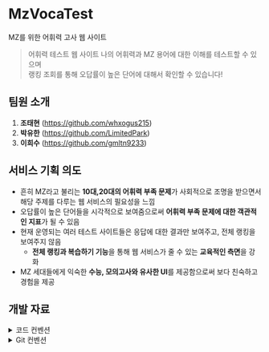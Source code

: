 # MzVocaTest
MZ를 위한 어휘력 고사 웹 사이트
> 어휘력 테스트 웹 사이트
> 나의 어휘력과 MZ 용어에 대한 이해를 테스트할 수 있으며  
> 랭킹 조회를 통해 오답률이 높은 단어에 대해서 확인할 수 있습니다!

## 팀원 소개
1. **조태현** (https://github.com/whxogus215)
2. **박유한** (https://github.com/LimitedPark)
3. **이희수** (https://github.com/gmltn9233)

## 서비스 기획 의도
- 흔히 MZ라고 불리는 **10대,20대의 어휘력 부족 문제**가 사회적으로 조명을 받으면서 해당 주제를 다루는 웹 서비스의 필요성을 느낌
- 오답률이 높은 단어들을 시각적으로 보여줌으로써 **어휘력 부족 문제에 대한 객관적인 지표**가 될 수 있음
- 현재 운영되는 여러 테스트 사이트들은 응답에 대한 결과만 보여주고, 전체 랭킹을 보여주지 않음
  - **전체 랭킹과 복습하기 기능**을 통해 웹 서비스가 줄 수 있는 **교육적인 측면**을 강화
- MZ 세대들에게 익숙한 **수능, 모의고사와 유사한 UI**를 제공함으로써 보다 친숙하고 경험을 제공

## 개발 자료
<details>
<summary>코드 컨벤션</summary>
  
## 코드 컨벤션
  
🐪 **함수명, 변수명, 패키지명은 소문자 카멜케이스로 작성** : ex) `public void addItem(), String itemName`  

🐪 **클래스명, 생성자명은 대문자 카멜케이스로 작성** : ex) `ItemRepository`

❕ **상수명은 CONSTANT_CASE로 작성** : ex) `MAX_SIZE`

1. 메서드명은 동사, 혹은 동사구로 작성 : ex) `sendMessage(O) mesasage(x)`

2. 다른 변수와 상수들은 명사, 혹은 명사구로 작성 : ex) `makeResult(X) taskResult(O)`

- 하나의 메소드와 클래스는 하나의 목적만 수행하게 만드는 것을 권장 **(SRP 원칙 준수)**

❗ **메소드 컨벤션**

- 리소스 생성 `create()`
- 리소스 조회 `getXXX()`
- 리소스 목록 조회 `getList()`
- 리소스 수정 `update()`
- 리소스 삭제 `delete()`

❗ **기능단위 별로 주석 작성하기**
```java
// 아이템 항목 추가 메서드
void addItem(){
      ...
}
```

❗ **이항** **연산자 사이에는 공백을 추가**

```java
a+b+c+d // bad
a + b + c + d // good
```

❗ **콤마 다음에 값이 올 경우 공백을 추가**

```java
int[] arr = [1,2,3,4]; //bad
int[] arr = [1, 2, 3, 4]; //good
```
</details>

<details>
<summary>Git 컨벤션</summary>
  
## Git 컨벤션
  
https://velog.io/@archivvonjang/Git-Commit-Message-Convention  

해당 게시물을 참고하여 깃 메시지를 작성하도록 한다. 
  
</details>
